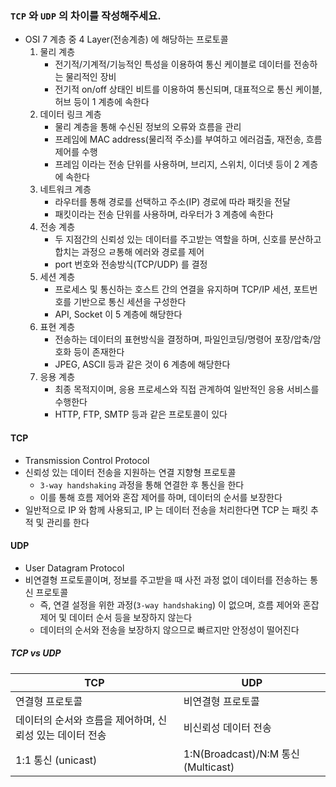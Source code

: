 ### `TCP` 와 `UDP` 의 차이를 작성해주세요.

* OSI 7 계층 중 4 Layer(전송계층) 에 해당하는 프로토콜
  1. 물리 계층
     * 전기적/기계적/기능적인 특성을 이용하여 통신 케이블로 데이터를 전송하는 물리적인 장비
     * 전기적 on/off 상태인 비트를 이용하여 통신되며, 대표적으로 통신 케이블, 허브 등이 1 계층에 속한다
  2. 데이터 링크 계층
     * 물리 계층을 통해 수신된 정보의 오류와 흐름을 관리
     * 프레임에 MAC address(물리적 주소)를 부여하고 에러검출, 재전송, 흐름제어를 수행
     * 프레임 이라는 전송 단위를 사용하며, 브리지, 스위치, 이더넷 등이 2 계층에 속한다
  3. 네트워크 계층
     * 라우터를 통해 경로를 선택하고 주소(IP) 경로에 따라 패킷을 전달
     * 패킷이라는 전송 단위를 사용하며, 라우터가 3 계층에 속한다
  4. 전송 계층
     * 두 지점간의 신뢰성 있는 데이터를 주고받는 역할을 하며, 신호를 분산하고 합치는 과정으 ㄹ통해 에러와 경로를 제어
     * port 번호와 전송방식(TCP/UDP) 를 결정
  5. 세션 계층
     * 프로세스 및 통신하는 호스트 간의 연결을 유지하며 TCP/IP 세션, 포트번호를 기반으로 통신 세션을 구성한다
     * API, Socket 이 5 계층에 해당한다
  6. 표현 계층
     * 전송하는 데이터의 표현방식을 결정하며, 파일인코딩/명령어 포장/압축/암호화 등이 존재한다
     * JPEG, ASCII 등과 같은 것이 6 계층에 해당한다
  7. 응용 계층
     * 최종 목적지이며, 응용 프로세스와 직접 관계하여 일반적인 응용 서비스를 수행한다
     * HTTP, FTP, SMTP 등과 같은 프로토콜이 있다

#### TCP

* Transmission Control Protocol
* 신뢰성 있는 데이터 전송을 지원하는 연결 지향형 프로토콜
  * `3-way handshaking` 과정을 통해 연결한 후 통신을 한다
  * 이를 통해 흐름 제어와 혼잡 제어를 하며, 데이터의 순서를 보장한다
* 일반적으로 IP 와 함께 사용되고, IP 는 데이터 전송을 처리한다면 TCP 는 패킷 추적 및 관리를 한다

#### UDP

* User Datagram Protocol
* 비연결형 프로토콜이며, 정보를 주고받을 때 사전 과정 없이 데이터를 전송하는 통신 프로토콜
  * 즉, 연결 설정을 위한 과정(`3-way handshaking`) 이 없으며, 흐름 제어와 혼잡 제어 및 데이터 순서 등을 보장하지 않는다
  * 데이터의 순서와 전송을 보장하지 않으므로 빠르지만 안정성이 떨어진다

##### TCP vs UDP

| TCP                              | UDP |
|----------------------------------| ---- |
| 연결형 프로토콜                         | 비연결형 프로토콜 |
| 데이터의 순서와 흐름을 제어하며, 신뢰성 있는 데이터 전송 | 비신뢰성 데이터 전송 |
| 1:1 통신 (unicast)                 | 1:N(Broadcast)/N:M 통신(Multicast) |
